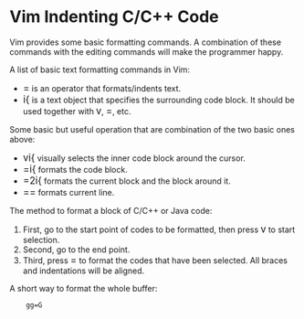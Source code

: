 Vim Indenting C/C++ Code
========================
Vim provides some basic formatting commands.
A combination of these commands with the editing commands will make the programmer happy.

A list of basic text formatting commands in Vim:

* <big>=</big> is an operator that formats/indents text.
* <big>i{</big> is a text object that specifies the surrounding code block. It should be used together with <big>v</big>, <big>=</big>, etc.

Some basic but useful operation that are combination of the two basic ones above:

* <big>vi{</big> visually selects the inner code block around the cursor.
* <big>=i{</big> formats the code block.
* <big>=2i{</big> formats the current block and the block around it.
* <big>==</big> formats current line.

The method to format a block of C/C++ or Java code:

1. First, go to the start point of codes to be formatted, then press <big>v</big> to start selection.
2. Second, go to the end point.
3. Third, press <big>=</big> to format the codes that have been selected. All braces and indentations will be aligned.

A short way to format the whole buffer:

```vim
    gg=G
```
